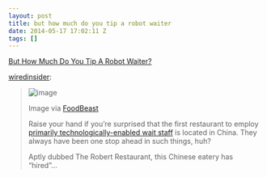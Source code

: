 ```yaml
---
layout: post
title: but how much do you tip a robot waiter
date: 2014-05-17 17:02:11 Z
tags: []
---
```

[But How Much Do You Tip A Robot Waiter?](http://wiredinsider.tumblr.com/post/85933374620/but-how-much-do-you-tip-a-robot-waiter)

[wiredinsider](http://wiredinsider.tumblr.com/post/85933374620/but-how-much-do-you-tip-a-robot-waiter):

> ![image](https://66.media.tumblr.com/cce573bc049d8da24cff7c67d2e2c76d/tumblr_inline_pk66ybIXm51snpcgy_540.jpg)
> 
> Image via [FoodBeast](http://www.foodbeast.com/2014/04/23/robot-restaurant/%20)
> 
> Raise your hand if you’re surprised that the first restaurant to employ [primarily technologically-enabled wait staff](http://www.foodbeast.com/2014/04/23/robot-restaurant/) is located in China. They always have been one stop ahead in such things, huh?
> 
> Aptly dubbed The Robert Restaurant, this Chinese eatery has “hired”…
